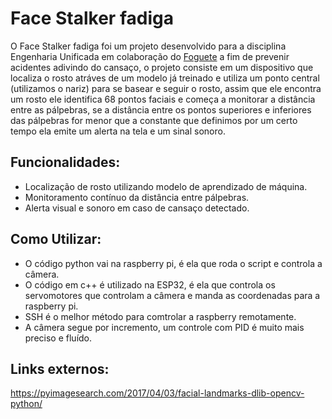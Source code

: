 # Face Stalker fadiga

O Face Stalker fadiga foi um projeto desenvolvido para a disciplina Engenharia Unificada em colaboração do [Foguete](https://github.com/FOGUETE-1995) a fim de prevenir acidentes adivindo do cansaço, o projeto consiste em um dispositivo que localiza o rosto atráves de um modelo já treinado e utiliza um ponto central (utilizamos o nariz) para se basear e seguir o rosto, assim que ele encontra um rosto ele identifica 68 pontos faciais e começa a monitorar a distância entre as pálpebras, se a distância entre os pontos superiores e inferiores das pálpebras for menor que a constante que definimos por um certo tempo ela emite um alerta na tela e um sinal sonoro.

## Funcionalidades:

- Localização de rosto utilizando modelo de aprendizado de máquina.
- Monitoramento contínuo da distância entre pálpebras.
- Alerta visual e sonoro em caso de cansaço detectado.

## Como Utilizar:

- O código python vai na raspberry pi, é ela que roda o script e controla a câmera.
- O código em c++ é utilizado na ESP32, é ela que controla os servomotores que controlam a câmera e manda as coordenadas para a raspberry pi.
- SSH é o melhor método para comtrolar a raspberry remotamente.
- A câmera segue por incremento, um controle com PID é muito mais preciso e fluído.

## Links externos:

https://pyimagesearch.com/2017/04/03/facial-landmarks-dlib-opencv-python/
